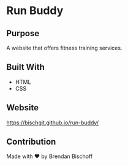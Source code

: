 # Run Buddy 

## Purpose
A website that offers fitness training services.

## Built With
* HTML
* CSS

## Website
https://bischgit.github.io/run-buddy/

## Contribution
Made with ❤️ by Brendan Bischoff
